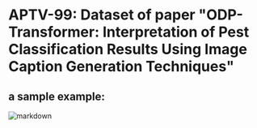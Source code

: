 # APTV-99: Dataset of paper "ODP-Transformer: Interpretation of Pest Classification Results Using Image Caption Generation Techniques"
## a sample example:
![markdown](https://ss2.bdstatic.com/70cFvnSh_Q1YnxGkpoWK1HF6hhy/it/u=1613194509,3683268681&fm=26&gp=0.jpg)
